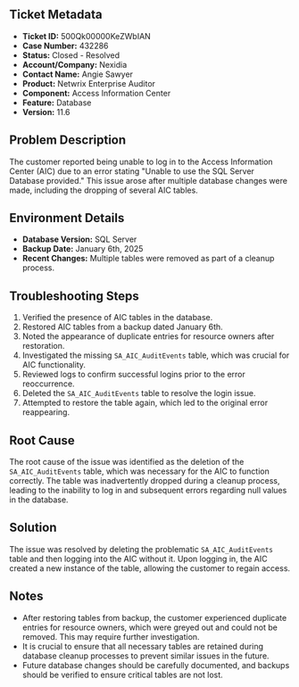 ## Ticket Metadata
- **Ticket ID:** 500Qk00000KeZWbIAN
- **Case Number:** 432286
- **Status:** Closed - Resolved
- **Account/Company:** Nexidia
- **Contact Name:** Angie Sawyer
- **Product:** Netwrix Enterprise Auditor
- **Component:** Access Information Center
- **Feature:** Database
- **Version:** 11.6

## Problem Description
The customer reported being unable to log in to the Access Information Center (AIC) due to an error stating "Unable to use the SQL Server Database provided." This issue arose after multiple database changes were made, including the dropping of several AIC tables.

## Environment Details
- **Database Version:** SQL Server
- **Backup Date:** January 6th, 2025
- **Recent Changes:** Multiple tables were removed as part of a cleanup process.

## Troubleshooting Steps
1. Verified the presence of AIC tables in the database.
2. Restored AIC tables from a backup dated January 6th.
3. Noted the appearance of duplicate entries for resource owners after restoration.
4. Investigated the missing `SA_AIC_AuditEvents` table, which was crucial for AIC functionality.
5. Reviewed logs to confirm successful logins prior to the error reoccurrence.
6. Deleted the `SA_AIC_AuditEvents` table to resolve the login issue.
7. Attempted to restore the table again, which led to the original error reappearing.

## Root Cause
The root cause of the issue was identified as the deletion of the `SA_AIC_AuditEvents` table, which was necessary for the AIC to function correctly. The table was inadvertently dropped during a cleanup process, leading to the inability to log in and subsequent errors regarding null values in the database.

## Solution
The issue was resolved by deleting the problematic `SA_AIC_AuditEvents` table and then logging into the AIC without it. Upon logging in, the AIC created a new instance of the table, allowing the customer to regain access. 

## Notes
- After restoring tables from backup, the customer experienced duplicate entries for resource owners, which were greyed out and could not be removed. This may require further investigation.
- It is crucial to ensure that all necessary tables are retained during database cleanup processes to prevent similar issues in the future.
- Future database changes should be carefully documented, and backups should be verified to ensure critical tables are not lost.